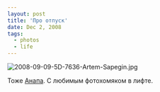 ```yaml
---
layout: post
title: 'Про отпуск'
date: Dec 2, 2008
tags:
  - photos
  - life
---
```


![2008-09-09-5D-7636-Artem-Sapegin.jpg](photo://597)

Тоже [Анапа](http://morning.photos/albums/anapa/ "Фотографии из Анапы"). С любимым фотохомяком в лифте.
